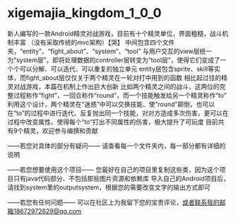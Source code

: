 # xigemajia_kingdom_1_0_0
新人编写的一款Android精灵对战游戏，目前有十个精灵单位，界面粗糙，战斗机制丰富
（没有采取传统的mvc架构）【哭】
中间包含四个文件夹，“entity”、“fight_about”、“system”、“tool”
与用户交互的view层统一为“system层”，即将处理数据的controller层转变为“tool层”，使得它们变成了一个个可以分解、可以迭代、可以重复的独立单元
entity层包含sprite、skill等实体，而fight_about层仅仅关于两个精灵在一轮对打中用到的函数
相比起过往的精灵对战游戏，本篇在机制上作出巨大创新
比如两个精灵之间的战斗，这两位的完整过程称作“fight”，一回合称作“round”，而一个技能触发给另一个精灵称作“to”
利用这个设计，两个精灵在“迷惑”中可以交换技能、使“round”颠倒，也可以在“to”的过程中进行迭代、反复抛出同一个技能，对对方造成多次伤害，更可以在过程中改变属性、使得每个“to”打出不同属性的伤害，极大提升了可玩度
目前共有9个精灵，欢迎参与编撰和贡献

——若您对具体的部分有疑问——
请查看每一个文件夹内，每一部分都有详细的说明

——若您想要使用这个项目——
您最好在自己的项目里复制这些类，因为这个项目只有java代码部分、不包括那些图片资源和依赖库
导入自己的Android项目后，请找到system里的outputsystem，根据您的需要改变文字的输出方式即可

——若您有任何问题——
可以在社区上为我留下您的宝贵评论，或者联系我的邮箱18672972829@qq.com
